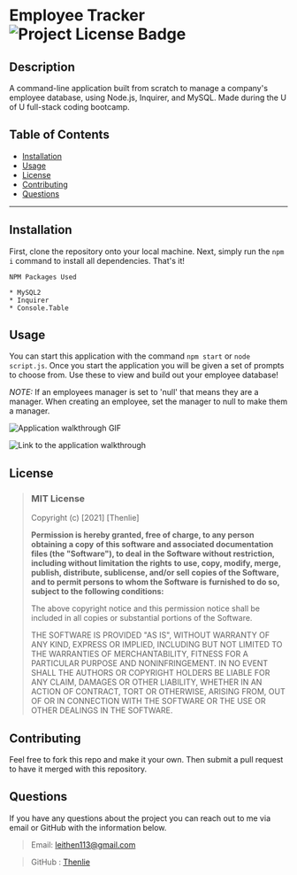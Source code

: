# Employee Tracker  ![Project License Badge](https://img.shields.io/badge/license-MIT-brightgreen)

  ## Description

  A command-line application built from scratch to manage a company's employee database, using Node.js, Inquirer, and MySQL. Made during the U of U full-stack coding bootcamp. 

  ## Table of Contents

  * [Installation](#Installation)
  * [Usage](#Usage)
  * [License](#license)
  * [Contributing](#Contributing)
  * [Questions](#Questions)

  ***

  ## Installation

  First, clone the repository onto your local machine. Next, simply run the `npm i` command to install all dependencies. That's it!

    NPM Packages Used

    * MySQL2
    * Inquirer
    * Console.Table

  ## Usage

  You can start this application with the command `npm start` or `node script.js`. Once you start the application you will be given a set of prompts to choose from. Use these to view and build out your employee database!

  *NOTE:* If an employees manager is set to 'null' that means they are a manager. When creating an employee, set the manager to null to make them a manager. 

  ![Application walkthrough GIF](https://github.com/Thenlie/employee-tracker/blob/main/media/video-walkthrough.gif)  

  ![Link to the application walkthrough](https://drive.google.com/file/d/1It7Niem6JvA6i4oqisRDqHyGL_dDOO52/view)

  ## License
  
  
  > ### MIT License
  > 
  > Copyright (c) [2021] [Thenlie]
  > 
  > __Permission is hereby granted, free of charge, to any person obtaining a copy__
  > __of this software and associated documentation files (the "Software"), to deal__
  > __in the Software without restriction, including without limitation the rights__
  > __to use, copy, modify, merge, publish, distribute, sublicense, and/or sell__
  > __copies of the Software, and to permit persons to whom the Software is__
  > __furnished to do so, subject to the following conditions:__
  > 
  > The above copyright notice and this permission notice shall be included in all
  > copies or substantial portions of the Software.
  > 
  > THE SOFTWARE IS PROVIDED "AS IS", WITHOUT WARRANTY OF ANY KIND, EXPRESS OR
  > IMPLIED, INCLUDING BUT NOT LIMITED TO THE WARRANTIES OF MERCHANTABILITY,
  > FITNESS FOR A PARTICULAR PURPOSE AND NONINFRINGEMENT. IN NO EVENT SHALL THE
  > AUTHORS OR COPYRIGHT HOLDERS BE LIABLE FOR ANY CLAIM, DAMAGES OR OTHER
  > LIABILITY, WHETHER IN AN ACTION OF CONTRACT, TORT OR OTHERWISE, ARISING FROM,
  > OUT OF OR IN CONNECTION WITH THE SOFTWARE OR THE USE OR OTHER DEALINGS IN THE
  > SOFTWARE.
    

  ## Contributing

  Feel free to fork this repo and make it your own. Then submit a pull request to have it merged with this repository. 
  
  ## Questions

  If you have any questions about the project you can reach out to me via email or GitHub with the information below. 

  >Email: leithen113@gmail.com 

  >GitHub : [Thenlie](https://github.com/Thenlie)